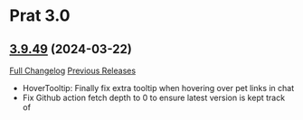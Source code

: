 # Prat 3.0

## [3.9.49](https://github.com/Legacy-of-Sylvanaar/prat-3-0/tree/3.9.49) (2024-03-22)
[Full Changelog](https://github.com/Legacy-of-Sylvanaar/prat-3-0/compare/3.9.48...3.9.49) [Previous Releases](https://github.com/Legacy-of-Sylvanaar/prat-3-0/releases)

- HoverTooltip: Finally fix extra tooltip when hovering over pet links in chat  
- Fix Github action fetch depth to 0 to ensure latest version is kept track of  
